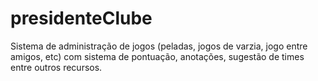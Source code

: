# presidenteClube
Sistema de administração de jogos (peladas, jogos de varzia, jogo entre amigos, etc) com sistema de pontuação, anotações, sugestão de times entre outros recursos.
